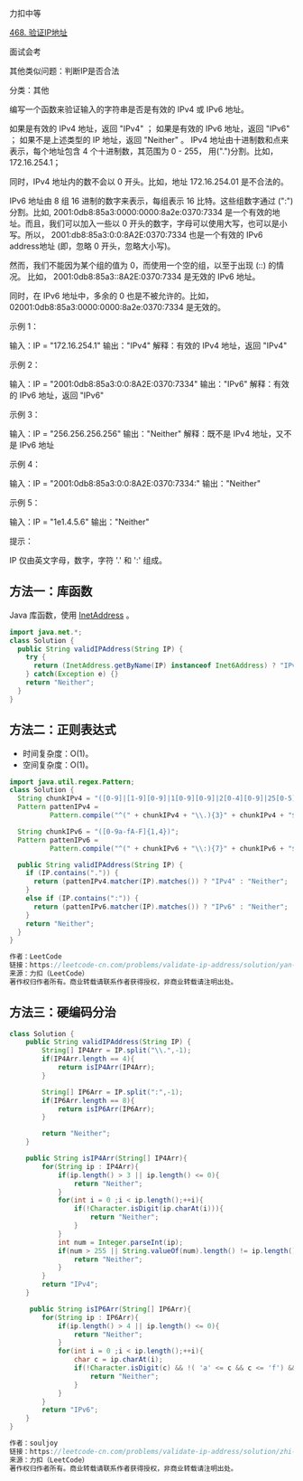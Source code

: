 力扣中等

[468. 验证IP地址](https://leetcode-cn.com/problems/validate-ip-address/)



面试会考

其他类似问题：判断IP是否合法



分类：其他



编写一个函数来验证输入的字符串是否是有效的 IPv4 或 IPv6 地址。

如果是有效的 IPv4 地址，返回 "IPv4" ；
如果是有效的 IPv6 地址，返回 "IPv6" ；
如果不是上述类型的 IP 地址，返回 "Neither" 。
IPv4 地址由十进制数和点来表示，每个地址包含 4 个十进制数，其范围为 0 - 255， 用(".")分割。比如，172.16.254.1；

同时，IPv4 地址内的数不会以 0 开头。比如，地址 172.16.254.01 是不合法的。

IPv6 地址由 8 组 16 进制的数字来表示，每组表示 16 比特。这些组数字通过 (":")分割。比如,  2001:0db8:85a3:0000:0000:8a2e:0370:7334 是一个有效的地址。而且，我们可以加入一些以 0 开头的数字，字母可以使用大写，也可以是小写。所以， 2001:db8:85a3:0:0:8A2E:0370:7334 也是一个有效的 IPv6 address地址 (即，忽略 0 开头，忽略大小写)。

然而，我们不能因为某个组的值为 0，而使用一个空的组，以至于出现 (::) 的情况。 比如， 2001:0db8:85a3::8A2E:0370:7334 是无效的 IPv6 地址。

同时，在 IPv6 地址中，多余的 0 也是不被允许的。比如， 02001:0db8:85a3:0000:0000:8a2e:0370:7334 是无效的。

 

示例 1：

输入：IP = "172.16.254.1"
输出："IPv4"
解释：有效的 IPv4 地址，返回 "IPv4"



示例 2：

输入：IP = "2001:0db8:85a3:0:0:8A2E:0370:7334"
输出："IPv6"
解释：有效的 IPv6 地址，返回 "IPv6"



示例 3：

输入：IP = "256.256.256.256"
输出："Neither"
解释：既不是 IPv4 地址，又不是 IPv6 地址



示例 4：

输入：IP = "2001:0db8:85a3:0:0:8A2E:0370:7334:"
输出："Neither"



示例 5：

输入：IP = "1e1.4.5.6"
输出："Neither"




提示：

IP 仅由英文字母，数字，字符 '.' 和 ':' 组成。





## 方法一：库函数



Java 库函数，使用 [InetAddress](https://docs.oracle.com/javase/7/docs/api/java/net/InetAddress.html) 。 

```java
import java.net.*;
class Solution {
  public String validIPAddress(String IP) {
    try {
      return (InetAddress.getByName(IP) instanceof Inet6Address) ? "IPv6": "IPv4";
    } catch(Exception e) {}
    return "Neither";
  }
}
```



## 方法二：正则表达式



- 时间复杂度：O(1)。
- 空间复杂度：O(1)。

```java
import java.util.regex.Pattern;
class Solution {
  String chunkIPv4 = "([0-9]|[1-9][0-9]|1[0-9][0-9]|2[0-4][0-9]|25[0-5])";
  Pattern pattenIPv4 =
          Pattern.compile("^(" + chunkIPv4 + "\\.){3}" + chunkIPv4 + "$");

  String chunkIPv6 = "([0-9a-fA-F]{1,4})";
  Pattern pattenIPv6 =
          Pattern.compile("^(" + chunkIPv6 + "\\:){7}" + chunkIPv6 + "$");

  public String validIPAddress(String IP) {
    if (IP.contains(".")) {
      return (pattenIPv4.matcher(IP).matches()) ? "IPv4" : "Neither";
    }
    else if (IP.contains(":")) {
      return (pattenIPv6.matcher(IP).matches()) ? "IPv6" : "Neither";
    }
    return "Neither";
  }
}

作者：LeetCode
链接：https://leetcode-cn.com/problems/validate-ip-address/solution/yan-zheng-ip-di-zhi-by-leetcode/
来源：力扣（LeetCode）
著作权归作者所有。商业转载请联系作者获得授权，非商业转载请注明出处。
```



## 方法三：硬编码分治

```java
class Solution {
    public String validIPAddress(String IP) {
        String[] IP4Arr = IP.split("\\.",-1);
        if(IP4Arr.length == 4){
            return isIP4Arr(IP4Arr);
        }

        String[] IP6Arr = IP.split(":",-1);
        if(IP6Arr.length == 8){
            return isIP6Arr(IP6Arr);
        }

        return "Neither";
    }

    public String isIP4Arr(String[] IP4Arr){
        for(String ip : IP4Arr){
            if(ip.length() > 3 || ip.length() <= 0){
                return "Neither";
            }
            for(int i = 0 ;i < ip.length();++i){
                if(!Character.isDigit(ip.charAt(i))){
                    return "Neither";
                }
            }
            int num = Integer.parseInt(ip);
            if(num > 255 || String.valueOf(num).length() != ip.length()){
                return "Neither";
            }
        }
        return "IPv4";
    }

     public String isIP6Arr(String[] IP6Arr){
        for(String ip : IP6Arr){
            if(ip.length() > 4 || ip.length() <= 0){
                return "Neither";
            }
            for(int i = 0 ;i < ip.length();++i){
                char c = ip.charAt(i);
                if(!Character.isDigit(c) && !( 'a' <= c && c <= 'f') && !('A' <= c && c <= 'F')){
                    return "Neither";
                }
            }
        }
        return "IPv6";
    }
}

作者：souljoy
链接：https://leetcode-cn.com/problems/validate-ip-address/solution/zhi-xing-yong-shi-1-ms-zai-suo-you-java-ti-jia-203/
来源：力扣（LeetCode）
著作权归作者所有。商业转载请联系作者获得授权，非商业转载请注明出处。
```

